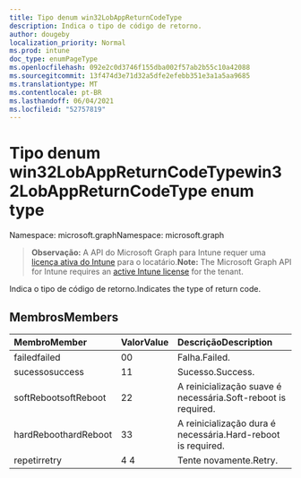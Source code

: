 ```yaml
---
title: Tipo denum win32LobAppReturnCodeType
description: Indica o tipo de código de retorno.
author: dougeby
localization_priority: Normal
ms.prod: intune
doc_type: enumPageType
ms.openlocfilehash: 092e2c0d3746f155dba002f57ab2b55c10a42088
ms.sourcegitcommit: 13f474d3e71d32a5dfe2efebb351e3a1a5aa9685
ms.translationtype: MT
ms.contentlocale: pt-BR
ms.lasthandoff: 06/04/2021
ms.locfileid: "52757819"
---
```

# <a name="win32lobappreturncodetype-enum-type"></a><span data-ttu-id="8d65b-103">Tipo denum win32LobAppReturnCodeType</span><span class="sxs-lookup"><span data-stu-id="8d65b-103">win32LobAppReturnCodeType enum type</span></span>

<span data-ttu-id="8d65b-104">Namespace: microsoft.graph</span><span class="sxs-lookup"><span data-stu-id="8d65b-104">Namespace: microsoft.graph</span></span>

> <span data-ttu-id="8d65b-105">**Observação:** A API do Microsoft Graph para Intune requer uma [licença ativa do Intune](https://go.microsoft.com/fwlink/?linkid=839381) para o locatário.</span><span class="sxs-lookup"><span data-stu-id="8d65b-105">**Note:** The Microsoft Graph API for Intune requires an [active Intune license](https://go.microsoft.com/fwlink/?linkid=839381) for the tenant.</span></span>

<span data-ttu-id="8d65b-106">Indica o tipo de código de retorno.</span><span class="sxs-lookup"><span data-stu-id="8d65b-106">Indicates the type of return code.</span></span>

## <a name="members"></a><span data-ttu-id="8d65b-107">Membros</span><span class="sxs-lookup"><span data-stu-id="8d65b-107">Members</span></span>
|<span data-ttu-id="8d65b-108">Membro</span><span class="sxs-lookup"><span data-stu-id="8d65b-108">Member</span></span>|<span data-ttu-id="8d65b-109">Valor</span><span class="sxs-lookup"><span data-stu-id="8d65b-109">Value</span></span>|<span data-ttu-id="8d65b-110">Descrição</span><span class="sxs-lookup"><span data-stu-id="8d65b-110">Description</span></span>|
|:---|:---|:---|
|<span data-ttu-id="8d65b-111">failed</span><span class="sxs-lookup"><span data-stu-id="8d65b-111">failed</span></span>|<span data-ttu-id="8d65b-112">0</span><span class="sxs-lookup"><span data-stu-id="8d65b-112">0</span></span>|<span data-ttu-id="8d65b-113">Falha.</span><span class="sxs-lookup"><span data-stu-id="8d65b-113">Failed.</span></span>|
|<span data-ttu-id="8d65b-114">sucesso</span><span class="sxs-lookup"><span data-stu-id="8d65b-114">success</span></span>|<span data-ttu-id="8d65b-115">1</span><span class="sxs-lookup"><span data-stu-id="8d65b-115">1</span></span>|<span data-ttu-id="8d65b-116">Sucesso.</span><span class="sxs-lookup"><span data-stu-id="8d65b-116">Success.</span></span>|
|<span data-ttu-id="8d65b-117">softReboot</span><span class="sxs-lookup"><span data-stu-id="8d65b-117">softReboot</span></span>|<span data-ttu-id="8d65b-118">2</span><span class="sxs-lookup"><span data-stu-id="8d65b-118">2</span></span>|<span data-ttu-id="8d65b-119">A reinicialização suave é necessária.</span><span class="sxs-lookup"><span data-stu-id="8d65b-119">Soft-reboot is required.</span></span>|
|<span data-ttu-id="8d65b-120">hardReboot</span><span class="sxs-lookup"><span data-stu-id="8d65b-120">hardReboot</span></span>|<span data-ttu-id="8d65b-121">3</span><span class="sxs-lookup"><span data-stu-id="8d65b-121">3</span></span>|<span data-ttu-id="8d65b-122">A reinicialização dura é necessária.</span><span class="sxs-lookup"><span data-stu-id="8d65b-122">Hard-reboot is required.</span></span>|
|<span data-ttu-id="8d65b-123">repetir</span><span class="sxs-lookup"><span data-stu-id="8d65b-123">retry</span></span>|<span data-ttu-id="8d65b-124">4 </span><span class="sxs-lookup"><span data-stu-id="8d65b-124">4</span></span>|<span data-ttu-id="8d65b-125">Tente novamente.</span><span class="sxs-lookup"><span data-stu-id="8d65b-125">Retry.</span></span>|




